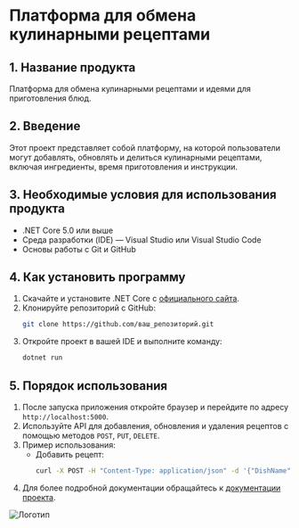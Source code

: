 ﻿# Платформа для обмена кулинарными рецептами

## 1. Название продукта
Платформа для обмена кулинарными рецептами и идеями для приготовления блюд.

## 2. Введение
Этот проект представляет собой платформу, на которой пользователи могут добавлять, обновлять и делиться кулинарными рецептами, включая ингредиенты, время приготовления и инструкции.

## 3. Необходимые условия для использования продукта
- .NET Core 5.0 или выше
- Среда разработки (IDE) — Visual Studio или Visual Studio Code
- Основы работы с Git и GitHub

## 4. Как установить программу
1. Скачайте и установите .NET Core с [официального сайта](https://dotnet.microsoft.com/download).
2. Клонируйте репозиторий с GitHub:
   ```bash
   git clone https://github.com/ваш_репозиторий.git
   ```
3. Откройте проект в вашей IDE и выполните команду:
   ```bash
   dotnet run
   ```

## 5. Порядок использования
1. После запуска приложения откройте браузер и перейдите по адресу `http://localhost:5000`.
2. Используйте API для добавления, обновления и удаления рецептов с помощью методов `POST`, `PUT`, `DELETE`.
3. Пример использования:
   - Добавить рецепт:
     ```bash
     curl -X POST -H "Content-Type: application/json" -d '{"DishName":"Pasta","Ingredients":["Tomato","Cheese"],"CookingTime":30,"Instructions":"Mix and cook for 30 minutes."}' http://localhost:5000/api/recipe/add
     ```
4. Для более подробной документации обращайтесь к [документации проекта](ссылка_на_документацию).

![Логотип](https://octodex.github.com/images/orderedlistocat.png "Логотип GitHub")





